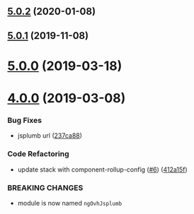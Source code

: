 ## [5.0.2](https://github.com/ovh-ux/ng-ovh-jsplumb/compare/v5.0.1...v5.0.2) (2020-01-08)



## [5.0.1](https://github.com/ovh-ux/ng-ovh-jsplumb/compare/v5.0.0...v5.0.1) (2019-11-08)



# [5.0.0](https://github.com/ovh-ux/ng-ovh-jsplumb/compare/v4.0.0...v5.0.0) (2019-03-18)



# [4.0.0](https://github.com/ovh-ux/ng-ovh-jsplumb/compare/3.0.5...4.0.0) (2019-03-08)


### Bug Fixes

* jsplumb url ([237ca88](https://github.com/ovh-ux/ng-ovh-jsplumb/commit/237ca88))


### Code Refactoring

* update stack with component-rollup-config ([#6](https://github.com/ovh-ux/ng-ovh-jsplumb/issues/6)) ([412a15f](https://github.com/ovh-ux/ng-ovh-jsplumb/commit/412a15f))


### BREAKING CHANGES

* module is now named `ngOvhJsplumb`



